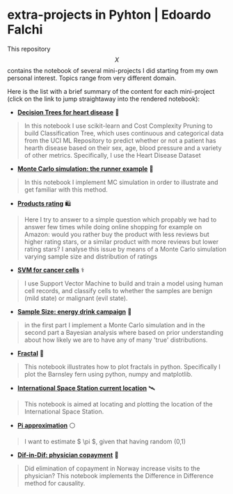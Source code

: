 # extra-projects in Pyhton | Edoardo Falchi
This repository $$X$$ contains the notebook of several mini-projects I did starting from my own personal interest. Topics range from very different domain.

Here is the list with a brief summary of the content for each mini-project (click on the link to jump straightaway into the rendered notebook):

* **[Decision Trees for heart disease](https://nbviewer.jupyter.org/github/edoardofalchi/extra-projects/blob/main/Decision%20Trees%20-%20Heart%20disease.ipynb)** :heartbeat:
> In this notebook I use scikit-learn and Cost Complexity Pruning to build Classification Tree, which uses continuous and categorical data from the UCI ML Repository to predict whether or not a patient has hearth disease based on their sex, age, blood pressure and a variety of other metrics. Specifically, I use the Heart Disease Dataset

* **[Monte Carlo simulation: the runner example](https://nbviewer.jupyter.org/github/edoardofalchi/extra-projects/blob/main/Monte%20Carlo%20Code.ipynb)** :runner:
> In this notebook I implement MC simulation in order to illustrate and get familiar with this method.

* **[Products rating](https://mybinder.org/v2/gh/edoardofalchi/extra-projects/main?filepath=Product%20rating.ipynb)** :shopping:
> Here I try to answer to a simple question which propably we had to answer few times while doing online shopping for example on Amazon: would you rather buy the product with less reviews but higher rating stars, or a similar product with more reviews but lower rating stars? I analyse this issue by means of a Monte Carlo simulation varying sample size and distribution of ratings

* **[SVM for cancer cells](https://nbviewer.jupyter.org/github/edoardofalchi/extra-projects/blob/main/SVM_cancer%20cells.ipynb)** :medical_symbol:
> I use Support Vector Machine to build and train a model using human cell records, and classify cells to whether the samples are benign (mild state) or malignant (evil state).

* **[Sample Size: energy drink campaign](https://nbviewer.jupyter.org/github/edoardofalchi/extra-projects/blob/main/Sample%20Size.ipynb)** :cup_with_straw:
> in the first part I implement a Monte Carlo simulation and in the second part a Bayesian analysis where based on prior understanding about how likely we are to have any of many 'true' distributions.

* **[Fractal](https://github.com/edoardofalchi/extra-projects/blob/main/Fractals.ipynb)** :art:
> This notebook illustrates how to plot fractals in python. Specifically I plot the Barnsley fern using python, numpy and matplotlib.

* **[International Space Station current location](https://nbviewer.jupyter.org/github/edoardofalchi/extra-projects/blob/main/Space%20station.ipynb)** :artificial_satellite:
> This notebook is aimed at locating and plotting the location of the International Space Station.

* **[Pi approximation](https://nbviewer.jupyter.org/github/edoardofalchi/extra-projects/blob/main/pi%20approximation%20function.ipynb)** :white_circle:
> I want to estimate $ \pi $, given that having random (0,1)

* **[Dif-in-Dif: physician copayment](https://nbviewer.jupyter.org/github/edoardofalchi/extra-projects/blob/main/physician%20copayment%20reform%20%28Dif-in-Dif%20design%29.ipynb)** :hospital:
> Did elimination of copayment in Norway increase visits to the physician? This notebook implements the Difference in Difference method for causality.

